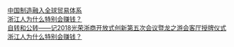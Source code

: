   
[中国制造融入全球贸易体系](http://www.dianyue.me/archives/049/pr0p8nfe1dvm53jx/)  
[浙江人为什么特别会赚钱？](http://www.dianyue.me/archives/254/ttskv4p8ipn9rrkj/)  
[自转和公转——记2018光荣浙商开放式创新第五次会议暨龙之游会客厅授牌仪式](http://www.dianyue.me/archives/056/dzl3h4n55pgjxbl7/)  
[浙江人为什么特别会赚钱？](http://www.dianyue.me/archives/061/wd82t50s01bhxcye/)